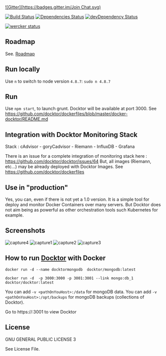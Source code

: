 [![Gitter](https://badges.gitter.im/Join Chat.svg)](https://gitter.im/docktor/?utm_source=badge&utm_medium=badge&utm_campaign=pr-badge&utm_content=badge)

[![Build Status](https://travis-ci.org/docktor/docktor.svg?branch=master)](https://travis-ci.org/docktor/docktor)
[![Dependencies Status](https://david-dm.org/docktor/docktor.svg)](https://david-dm.org/docktor/docktor)
[![devDependency Status](https://david-dm.org/docktor/docktor/dev-status.svg)](https://david-dm.org/docktor/docktor#info=devDependencies)

[![wercker status](https://app.wercker.com/status/aa752d73aaa88276a33d3911d2c11043/m "wercker status")](https://app.wercker.com/project/bykey/aa752d73aaa88276a33d3911d2c11043)


## Roadmap
See. [Roadmap](https://github.com/docktor/docktor/labels/roadmap)

## Run locally

Use `n` to switch to node version `4.8.7`: `sudo n 4.8.7`

## Run 

Use `npm start`, to launch grunt. Docktor will be available at port 3000.
See https://github.com/docktor/dockerfiles/blob/master/docker-docktor/README.md

## Integration with Docktor Monitoring Stack
Stack : cAdvisor - goryCadvisor - Riemann - InfluxDB - Grafana

There is an issue for a complete integration of monitoring stack here : https://github.com/docktor/docktor/issues/64 
But, all images (Riemann, etc...) may be already deployed with Docktor Images. See https://github.com/docktor/dockerfiles

## Use in "production"
Yes, you can, even if there is not yet a 1.0 version. It is a simple tool for deploy and monitor Docker Containers over many servers. But Docktor does not aim being as powerful as other orchestration tools such Kubernetes for example.

## Screenshots
![capture4](/screenshots/capture4.png)
![capture1](/screenshots/capture1.png)
![capture2](/screenshots/capture2.png)
![capture3](/screenshots/capture3.png)

## How to run [Docktor](https://github.com/docktor/docktor) with Docker 

```
docker run -d --name docktormongodb  docktor/mongodb:latest

docker run -d  -p 3000:3000 -p 3001:3001 --link mongo:db_1 docktor/docktor:latest
```

You can add `-v <pathOnYouHost>:/data` for mongoDB data.
You can add `-v <pathOnYouHost>:/opt/backups` for mongoDB backups (collections of Docktor).


Go to https://<ipOfYourContainer>:3001 to view Docktor

## License
GNU GENERAL PUBLIC LICENSE 3

See License File.
